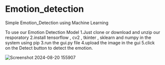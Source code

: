 # Emotion_detection
Simple Emotion_Detection using Machine Learning

To use our Emotion Detection Model
1.Just clone or download and unzip our resporatory
2.install tensorflow , cv2 , tkinter , sklearn and numpy in the system using pip
3.run the gui.py file
4.upload the image in the gui
5.click on the Detect button to detect the emotion.

![Screenshot 2024-08-20 155907](https://github.com/user-attachments/assets/7831fff4-4c24-44c1-9440-181b4f7afbf5)
